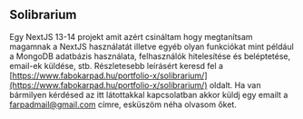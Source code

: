 ## Solibrarium

Egy NextJS 13-14 projekt amit azért csináltam hogy megtanítsam magamnak a NextJS használatát illetve egyéb olyan funkciókat mint például a MongoDB adatbázis használata, felhasználók hitelesítése és beléptetése, email-ek küldése, stb. Részletesebb leírásért keresd fel a [https://www.fabokarpad.hu/portfolio-x/solibrarium/](https://www.fabokarpad.hu/portfolio-x/solibrarium/) oldalt. Ha van bármilyen kérdésed az itt látottakkal kapcsolatban akkor küldj egy emailt a
[farpadmail@gmail.com](mailto:farpadmail@gmail.com) címre, esküszöm néha olvasom őket.
